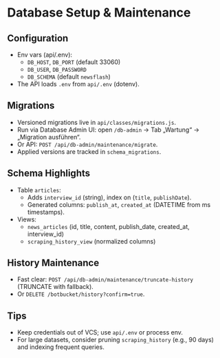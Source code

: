 # Database Setup & Maintenance

## Configuration

- Env vars (api/.env):
  - `DB_HOST`, `DB_PORT` (default 33060)
  - `DB_USER`, `DB_PASSWORD`
  - `DB_SCHEMA` (default `newsflash`)
- The API loads `.env` from `api/.env` (dotenv).

## Migrations

- Versioned migrations live in `api/classes/migrations.js`.
- Run via Database Admin UI: open `/db-admin` → Tab „Wartung“ → „Migration ausführen“.
- Or API: `POST /api/db-admin/maintenance/migrate`.
- Applied versions are tracked in `schema_migrations`.

## Schema Highlights

- Table `articles`:
  - Adds `interview_id` (string), index on (`title`, `publishDate`).
  - Generated columns: `publish_at`, `created_at` (DATETIME from ms timestamps).
- Views:
  - `news_articles` (id, title, content, publish_date, created_at, interview_id)
  - `scraping_history_view` (normalized columns)

## History Maintenance

- Fast clear: `POST /api/db-admin/maintenance/truncate-history` (TRUNCATE with fallback).
- Or `DELETE /botbucket/history?confirm=true`.

## Tips

- Keep credentials out of VCS; use `api/.env` or process env.
- For large datasets, consider pruning `scraping_history` (e.g., 90 days) and indexing frequent queries.
